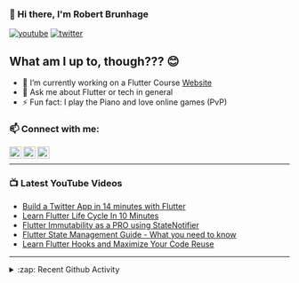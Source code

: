 ### 👋 Hi there, I'm Robert Brunhage

[![youtube](https://img.shields.io/static/v1?label=@RobertBrunhage&message=Subscribe&logo=YouTube&color=FF0000&style=for-the-badge)](http://bit.ly/2SUyRhx)
[![twitter](https://img.shields.io/twitter/follow/robertbrunhage?color=%231DA1F2&logo=twitter&style=for-the-badge)](https://twitter.com/intent/follow?original_referer=https%3A%2F%2Fgithub.com%2Frobertbrunhage&screen_name=robertbrunhage)

## What am I up to, though??? 😊
- 🔭 I’m currently working on a Flutter Course [Website](https://robertbrunhage.com)
- 💬 Ask me about Flutter or tech in general
- ⚡ Fun fact: I play the Piano and love online games (PvP)

### 📫 Connect with me:

[<img align="left" alt="RobertBrunhage | YouTube" width="22px" src="https://cdn.jsdelivr.net/npm/simple-icons@v3/icons/youtube.svg" />][youtube]
[<img align="left" alt="RobertBrunhage | Twitter" width="22px" src="https://cdn.jsdelivr.net/npm/simple-icons@v3/icons/twitter.svg" />][twitter]
[<img align="left" alt="RobertBrunhageDev | Instagram" width="22px" src="https://cdn.jsdelivr.net/npm/simple-icons@v3/icons/instagram.svg" />][instagram]

<br />

---

### 📺 Latest YouTube Videos
<!-- YOUTUBE:START -->
- [Build a Twitter App in 14 minutes with Flutter](https://www.youtube.com/watch?v=3eOn4CtO5hg)
- [Learn Flutter Life Cycle In 10 Minutes](https://www.youtube.com/watch?v=CjloInz3-I0)
- [Flutter Immutability as a PRO using StateNotifier](https://www.youtube.com/watch?v=nUF0IrEjWj0)
- [Flutter State Management Guide - What you need to know](https://www.youtube.com/watch?v=NMwWvzGcX24)
- [Learn Flutter Hooks and Maximize Your Code Reuse](https://www.youtube.com/watch?v=A1DUBgIsCv8)
<!-- YOUTUBE:END -->

---

<details>
  <summary>:zap: Recent Github Activity</summary>
  
<!--START_SECTION:activity-->
1. ❗️ Opened issue [#11](https://github.com/RobertBrunhage/website/issues/11) in [RobertBrunhage/website](https://github.com/RobertBrunhage/website)
2. ❗️ Opened issue [#10](https://github.com/RobertBrunhage/website/issues/10) in [RobertBrunhage/website](https://github.com/RobertBrunhage/website)
3. ❗️ Opened issue [#9](https://github.com/RobertBrunhage/website/issues/9) in [RobertBrunhage/website](https://github.com/RobertBrunhage/website)
4. 🎉 Merged PR [#2](https://github.com/RobertBrunhage/movie_app/pull/2) in [RobertBrunhage/movie_app](https://github.com/RobertBrunhage/movie_app)
5. 🗣 Commented on [#44201](https://github.com/dart-lang/sdk/issues/44201) in [dart-lang/sdk](https://github.com/dart-lang/sdk)
<!--END_SECTION:activity-->

</details>

[twitter]: https://twitter.com/robertbrunhage
[youtube]: https://youtube.com/c/robertbrunhage
[instagram]: https://instagram.com/robertbrunhagedev
